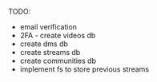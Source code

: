 TODO:
- email verification
- 2FA - create videos db
- create dms db
- create streams db
- create communities db
- implement fs to store previous streams